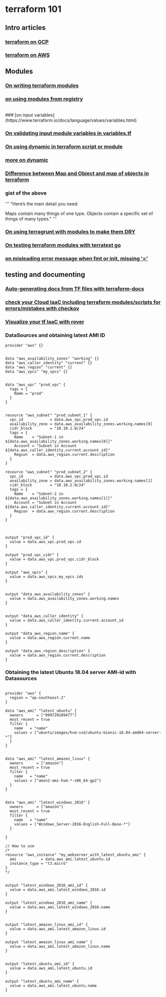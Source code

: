 # terraform 101

## Intro articles
### [terraform on GCP](https://github.com/telecomprofi/terraform/blob/master/terraform_gcp)
### [terraform on AWS](<tba>)

## Modules
### [On writing terraform modules]( https://learn.hashicorp.com/tutorials/terraform/pattern-module-creation?in=terraform/modules )
### [on using modules from registry](https://learn.hashicorp.com/tutorials/terraform/module-use)
<br>
### [on input variables](https://www.terraform.io/docs/language/values/variables.html)

### [On validating input module variables in variables.tf](https://medium.com/codex/terraform-variable-validation-b9b3e7eddd79)

### [On using dynamic in terraform script or module](https://www.terraform.io/docs/language/expressions/dynamic-blocks.html)
### [more on dynamic](https://lgallardo.com/2019/06/14/dynamic-blocks-in-terraform-0.12.x/#:~:text=Terraform%200.12.x%20proposes%20dynamic%20blocks%20to%20solve%20this,function%20doesn%E2%80%99t%20find%20the%20index%20on%20the%20map.) 
### [Difference between Map and Object and map of objects in terraform](https://yellowdesert.consulting/2021/05/31/terraform-map-and-object-patterns/)
### gist of the above 
'''
"Here’s the main detail you need:

Maps contain many things of one type. Objects contain a specific set of things of many types."
'''

### [On using terragrunt with modules to make them DRY](https://www.youtube.com/watch?v=LVgP63BkhKQ)

### [On testing terraform modules with terratest go](https://terratest.gruntwork.io/docs/getting-started/introduction/)

### [on misleading error message when fmt or init, missing '='](https://github.com/hashicorp/terraform/issues/25039)

## testing and documenting

### [Auto-generating docs from TF files with terraform-docs](https://github.com/terraform-docs/terraform-docs)

### [check your Cloud IaaC including terraform modules/scripts for errors/mistakes with checkov](https://www.checkov.io/)

### [Visualize your tf IaaC with rover](tba)

### DataSources and obtaining latest AMI ID 
```
provider "aws" {}


data "aws_availability_zones" "working" {}
data "aws_caller_identity" "current" {}
data "aws_region" "current" {}
data "aws_vpcs" "my_vpcs" {}


data "aws_vpc" "prod_vpc" {
  tags = {
    Name = "prod"
  }
}


resource "aws_subnet" "prod_subnet_1" {
  vpc_id            = data.aws_vpc.prod_vpc.id
  availability_zone = data.aws_availability_zones.working.names[0]
  cidr_block        = "10.10.1.0/24"
  tags = {
    Name    = "Subnet-1 in ${data.aws_availability_zones.working.names[0]}"
    Account = "Subnet in Account ${data.aws_caller_identity.current.account_id}"
    Region  = data.aws_region.current.description
  }
}

resource "aws_subnet" "prod_subnet_2" {
  vpc_id            = data.aws_vpc.prod_vpc.id
  availability_zone = data.aws_availability_zones.working.names[1]
  cidr_block        = "10.10.2.0/24"
  tags = {
    Name    = "Subnet-2 in ${data.aws_availability_zones.working.names[1]}"
    Account = "Subnet in Account ${data.aws_caller_identity.current.account_id}"
    Region  = data.aws_region.current.description
  }
}



output "prod_vpc_id" {
  value = data.aws_vpc.prod_vpc.id
}

output "prod_vpc_cidr" {
  value = data.aws_vpc.prod_vpc.cidr_block
}

output "aws_vpcs" {
  value = data.aws_vpcs.my_vpcs.ids
}


output "data_aws_availability_zones" {
  value = data.aws_availability_zones.working.names
}


output "data_aws_caller_identity" {
  value = data.aws_caller_identity.current.account_id
}

output "data_aws_region_name" {
  value = data.aws_region.current.name
}

output "data_aws_region_description" {
  value = data.aws_region.current.description
}
```

### Obtaining the latest Ubuntu 18.04 server AMI-id with Datasources

```

provider "aws" {
  region = "ap-southeast-2"
}

data "aws_ami" "latest_ubuntu" {
  owners      = ["099720109477"]
  most_recent = true
  filter {
    name   = "name"
    values = ["ubuntu/images/hvm-ssd/ubuntu-bionic-18.04-amd64-server-*"]
  }
}


data "aws_ami" "latest_amazon_linux" {
  owners      = ["amazon"]
  most_recent = true
  filter {
    name   = "name"
    values = ["amzn2-ami-hvm-*-x86_64-gp2"]
  }
}


data "aws_ami" "latest_windows_2016" {
  owners      = ["amazon"]
  most_recent = true
  filter {
    name   = "name"
    values = ["Windows_Server-2016-English-Full-Base-*"]
  }

}

// How to use
/*
resource "aws_instance" "my_webserver_with_latest_ubuntu_ami" {
  ami           = data.aws_ami.latest_ubuntu.id
  instance_type = "t3.micro"
}
*/


output "latest_windows_2016_ami_id" {
  value = data.aws_ami.latest_windows_2016.id
}

output "latest_windows_2016_ami_name" {
  value = data.aws_ami.latest_windows_2016.name
}


output "latest_amazon_linux_ami_id" {
  value = data.aws_ami.latest_amazon_linux.id
}

output "latest_amazon_linux_ami_name" {
  value = data.aws_ami.latest_amazon_linux.name
}


output "latest_ubuntu_ami_id" {
  value = data.aws_ami.latest_ubuntu.id
}

output "latest_ubuntu_ami_name" {
  value = data.aws_ami.latest_ubuntu.name
}

```
